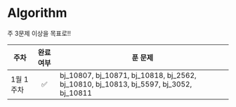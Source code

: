 # Algorithm

주 3문제 이상을 목표로!!

| 주차      | 완료 여부 | 푼 문제                                                                               |
| --------- | :-------: | ------------------------------------------------------------------------------------- |
| 1월 1주차 |    ✅     | bj_10807, bj_10871, bj_10818, bj_2562, bj_10810, bj_10813, bj_5597, bj_3052, bj_10811 |
